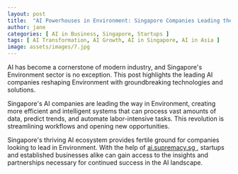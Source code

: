 ```yaml
---
layout: post
title:  "AI Powerhouses in Environment: Singapore Companies Leading the Charge"
author: jane
categories: [ AI in Business, Singapore, Startups ]
tags: [ AI Transformation, AI Growth, AI in Singapore, AI in Asia ]
image: assets/images/7.jpg
---
```


AI has become a cornerstone of modern industry, and Singapore's Environment sector is no exception. This post highlights the leading AI companies reshaping Environment with groundbreaking technologies and solutions.

Singapore's AI companies are leading the way in Environment, creating more efficient and intelligent systems that can process vast amounts of data, predict trends, and automate labor-intensive tasks. This revolution is streamlining workflows and opening new opportunities.

Singapore's thriving AI ecosystem provides fertile ground for companies looking to lead in Environment. With the help of <a href="https://ai.supremacy.sg" target="_blank"> ai.supremacy.sg </a>, startups and established businesses alike can gain access to the insights and partnerships necessary for continued success in the AI landscape.
